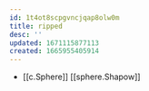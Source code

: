 ```yaml
---
id: 1t4ot8scpgvncjqap8olw0m
title: ripped
desc: ''
updated: 1671115877113
created: 1665955405914
---
```


- [[c.Sphere]] [[sphere.Shapow]]